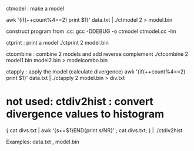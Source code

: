 ctmodel : make a model

awk '{if(++count%4==2) print $1}' data.txt | ./ctmodel 2 > model.bin

construct program from .cc:
gcc -DDEBUG -o ctmodel ctmodel.cc -lm

ctprint : print a model
./ctprint 2 model.bin

ctcombine : combine 2 models and add reverse complement
./ctcombine 2 model1.bin model2.bin > modelcombo.bin

ctapply : apply the model (calculate divergence)
awk '{if(++count%4==2) print $1}' data.txt | ./ctapply 2 model.bin > div.txt

# not used: ctdiv2hist : convert divergence values to histogram
{ cat divs.txt | awk '{s+=$1}END{print s/NR}' ; cat divs.txt; } | ./ctdiv2hist

Examples:
data.txt , model.bin
